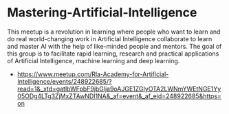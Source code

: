 # Mastering-Artificial-Intelligence
This meetup is a revolution in learning where people who want to learn and do real world-changing 
work in Artificial Intelligence collaborate to learn and master AI with the help of like-minded people and mentors.
The goal of this group is to facilitate rapid learning, research and practical applications of Artificial Intelligence,
machine learning and deep learning.

* https://www.meetup.com/Rla-Academy-for-Artificial-Intelligence/events/248922685/?read=1&_xtd=gatlbWFpbF9jbGlja9oAJGE1ZGIyOTA2LWNmYWEtNGE1Yy05ODg4LTg3ZjMxZTAwNDI1NA&_af=event&_af_eid=248922685&https=on
